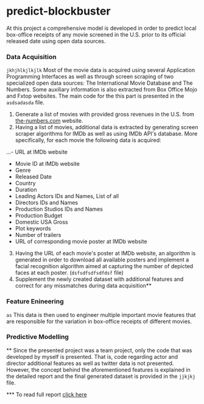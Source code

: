# predict-blockbuster
At this project a comprehensive model is developed in order to predict local box-office receipts of any movie screened in the U.S. prior to its official released date using open data sources.

### Data Acquisition
`jkhjhlkjlkjlk`
Most of the movie data is acquired using several Application Programming Interfaces as well as through screen scraping of two specialized open data sources: The International Movie Database and The Numbers. Some auxiliary information is also extracted from Box Office Mojo and Fxtop websites. The main code for the this part is presented in the `asdsadasda` file. 
1. Generate a list of movies with provided gross revenues in the U.S. from [the-numbers.com](http://www.the-numbers.com/movies/letter) website.
2. Having a list of movies, additional data is extracted by generating screen scraper algorithms for IMDb as well as using IMDb API's database. More specifically, for each movie the following data is acquired:

...- URL at IMDb website
- Movie ID at IMDb website
- Genre
- Released Date
- Country
- Duration
- Leading Actors IDs and Names, List of all 
- Directors IDs and Names
- Production Studios IDs and Names
- Production Budget  
- Domestic USA Gross
- Plot keywords
- Number of trailers
- URL of corresponding movie poster at IMDb website
3. Having the URL of each movie's poster at IMDb website, an algorithm is generated in order to download all available posters and implement a facial recognition algorithm aimed at capturing the number of depicted faces at each poster. (`dsfsdfsdfsdfdsf` file)
4. Supplement the newly created dataset with additional features and correct for any missmatches during data acquisition**
### Feature Enineering
`as`
This data is then used to engineer multiple important movie features that are responsible for the variation in box-office receipts of different movies.

### Predictive Modelling


** Since the presented project was a team project, only the code that was developed by myself is presented. That is, code regarding actor and director additional features as well as twitter data is not presented. However, the concept behind the aforementioned features is explained in the detailed report and the final generated dataset is provided in the `jjkjkj` file.

*** To read full report [click here](http://www.andreasgeorgopoulos.com/predict-blockbuster/)
